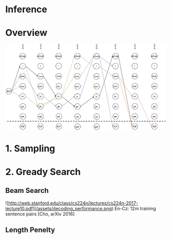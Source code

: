 # Inference

# Overview

![](/assets/beam_search.png)

# 1. Sampling

# 2. Gready Search

## Beam Search

![http://web.stanford.edu/class/cs224n/lectures/cs224n-2017-lecture10.pdf](/assets/decoding_performance.png)
En-Cz: 12m training sentence pairs [Cho, arXiv 2016]

## Length Penelty